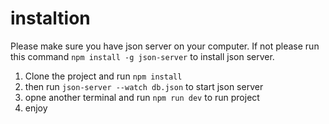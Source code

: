 # instaltion

Please make sure you have json server on your computer. 
If not please run this command  `npm install -g json-server` to install json server.

1. Clone the project and run `npm install`
2. then run `json-server --watch db.json` to start json server
3. opne another terminal and run `npm run dev` to run project
4. enjoy
